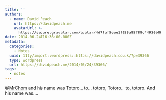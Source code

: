 ```yaml
---
title: ''
authors:
  - name: David Peach
    url: https://davidpeach.me
    avatarUrl: >-
      https://secure.gravatar.com/avatar/4d7faf5eee1f055a85788c44936b8995eaab6dfb004e7854ec747ccb272e91ee?s=96&d=mm&r=g
date: 2014-06-24T16:36:00.000Z
metadata:
  categories:
    - Notes
  uuid: 11ty/import::wordpress::https://davidpeach.co.uk/?p=39366
  type: wordpress
  url: https://davidpeach.me/2014/06/24/39366/
tags:
  - notes
---
```

[@MrChom](https://twitter.com/MrChom) and his name was Totoro… to… totoro, Totoro… to, totoro. And his name was….